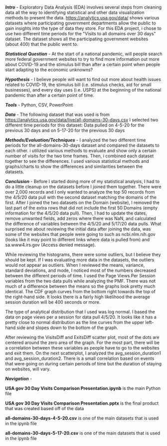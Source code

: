 <b><i>Intro</i></b> - Exploratory Data Analysis (EDA) involves several steps from cleaning data all the way to identifying statistical and other data visualization methods to present the data.  https://analytics.usa.gov/data/ shows various datasets where participating government departments allow the public to gain insights into the type of data they store. For this EDA project, i chose to use two different time periods for the "Visits to all domains over 30 days" dataset.  The dataset shows all the participating government websites (about 400) that the public went to.

<b><i>Statistical Question</i></b> - At the start of a national pandemic, will people search more federal government websites to try to find more information out more about COVID-19 and the stimulus bill than after a certain point when people start adapting to the economic unknowns?

<b><i>Hypothesis</i></b> - I believe people will want to find out more about health issues related to COVID-19, the stimulus bill (i.e. stimulus checks, aid for small businesses), and every day uses (i.e. USPS) at the beginning of the national pandemic than after a certain point of time.  

<b><i>Tools</i></b> - Python, CSV, PowerPoint

<b><i>Data</i></b> - The following dataset that was used is from https://analytics.usa.gov/data/live/all-domains-30-days.csv I selected two different time periods for this dataset: Data pulled on 4-5-20 for the previous 30 days and on 5-17-20 for the previous 30 days

<b><i>Methods/Evaluation/Techniques</i></b> - I analyzed the two different time periods for the all-domains-30-days dataset and compared the datasets to each other. i utilized various methods to evaluate and show only a certain number of visits for the two time frames.  Then, i combined each dataset together to see the differences.  I used various statistical methods and graphs/charts to show the differences and similarities between the datasets.

<b><i>Conclusion</i></b> - Before I started doing more of my statistical analysis, I had to do a little cleanup on the datasets before I joined them together.  There were over 2,000 records and I only wanted to analyze the top 50 records from the 4/5/20 data pull with the second dataset matching the domains of the first.  After I joined the two datasets on the Domain (website), I removed the last part of the extra rows that did not include the first 50 Domains (empty information for the 4/5/20 data pull).  Then, I had to update the dates, remove unwanted fields, add zeros where there was NaN, and calculated the difference of variables between the 4/5/20 and 5/17/20 data pulls.  What surprised me about reviewing the initial data after joining the data, was some of the websites that people were going to such as ncbi.nlm.nih.gov (looks like it may point to different links where data is pulled from) and sa.www4.irs.gov (Access denied message).

While reviewing the histograms, there were some outliers, but I believe they should be kept.  If I was evaluating more data in the datasets, the outliers would not appear as outliers.  When I reviewed the means, variance, standard deviations, and mode, I noticed most of the numbers decreased between the different periods of time.  I used the Page Views Per Session variables from the two data pulls while analyzing the PMF.  There was not much of a difference between the means so the graphs look pretty much identical.  The CDF graph curves from the bottom right towards the top of the right-hand side.  It looks there is a fairly high likelihood the average session duration will be 400 seconds or more.  

The type of analytical distribution that I used was log normal.  I based the data on page views per a session for data pull 4/5/20.  It looks like it has a pretty close to normal distribution as the line curves from the upper left-hand side and slopes down to the bottom of the graph.  

After reviewing the VisitsDiff and ExitsDiff scatter plot, most of the dots are centered around the zero area of the graph.  For the most part, there will be a correlation between these variables as people have to go to the websites and exit them. On the next scatterplot, I analyzed the avg_session_duration1 and avg_session_duration2.   There is a small correlation based on events that were going on during certain periods of time but the duration of staying on websites, will vary.

<b><i>Navigation</i></b> -

<b>USA gov 30 Day Visits Comparison Presentation.ipynb</b> is the main Python file 

<b>USA gov 30 Day Visits Comparison Presentation.pptx</b> is the final product that was created based off of the data

<b>all-domains-30-days-4-5-20.csv</b> is one of the main datasets that is used in the ipynb file

<b>all-domains-30-days-5-17-20.csv</b> is one of the main datasets that is used in the ipynb file

